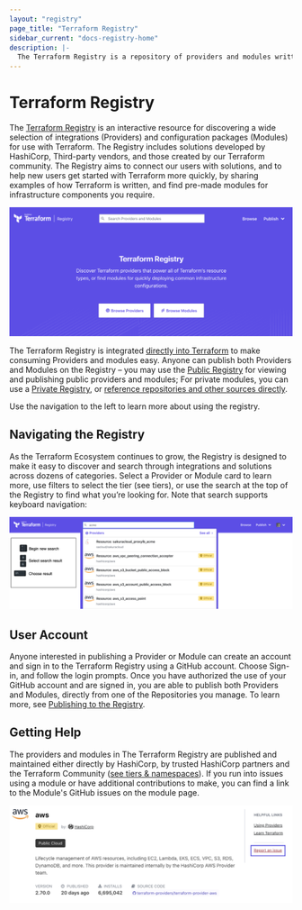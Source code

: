 ```yaml
---
layout: "registry"
page_title: "Terraform Registry"
sidebar_current: "docs-registry-home"
description: |-
  The Terraform Registry is a repository of providers and modules written by the Terraform community.
---
```


# Terraform Registry

The [Terraform Registry](https://registry.terraform.io) is an interactive resource for discovering a wide selection of integrations (Providers) and configuration packages (Modules) for use with Terraform. The Registry includes solutions developed by HashiCorp, Third-party vendors, and those created by our Terraform community. The Registry aims to connect our users with solutions, and to help new users get started with Terraform more quickly, by sharing examples of how Terraform is written, and find pre-made modules for infrastructure components you require.

![screenshot: terraform registry landing page](./images/registry1.png)

The Terraform Registry is integrated [directly into Terraform](https://www.terraform.io/docs/configuration/providers.html) to make consuming Providers and modules easy. Anyone can publish both Providers and Modules on the Registry – you may use the [Public Registry](https://registry.terraform.io) for viewing and publishing public providers and modules; For private modules, you can use a [Private Registry](https://www.terraform.io/docs/registry/private.html), or [reference repositories and other sources directly](https://www.terraform.io/docs/modules/sources.html).

Use the navigation to the left to learn more about using the registry.

## Navigating the Registry

As the Terraform Ecosystem continues to grow, the Registry is designed to make it easy to discover and search through integrations and solutions across dozens of categories. Select a Provider or Module card to learn more, use filters to select the tier (see tiers), or use the search at the top of the Registry to find what you’re looking for. Note that search supports keyboard navigation:

![screenshot: terraform registry browse](./images/registry2.png)

## User Account

Anyone interested in publishing a Provider or Module can create an account and sign in to the Terraform Registry using a GitHub account. Choose Sign-in, and follow the login prompts. Once you have authorized the use of your GitHub account and are signed in, you are able to publish both Providers and Modules, directly from one of the Repositories you manage. To learn more, see [Publishing to the Registry](https://www.terraform.io/docs/registry/providers/publishing.html).

## Getting Help

The providers and modules in The Terraform Registry are published and maintained either directly by HashiCorp, by trusted HashiCorp partners and the Terraform Community ([see tiers & namespaces](./providers/overview.html#provider-tiers-amp-namespaces)). If you run into issues using a module or have additional contributions to make, you can find a link to the Module's GitHub issues on the module page.

![Provider report issue link](./images/registry-issue.png)
